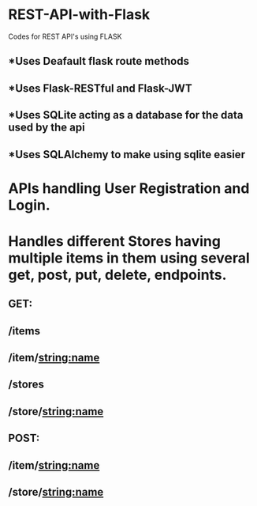 # REST-API-with-Flask
Codes for REST API's using FLASK
## *Uses Deafault flask route methods
## *Uses Flask-RESTful and Flask-JWT
## *Uses SQLite acting as a database for the data used by the api
## *Uses SQLAlchemy to make using sqlite easier

# APIs handling User Registration and Login.
# Handles different Stores having multiple items in them using several get, post, put, delete, endpoints.

## GET: 
##      /items
##      /item/<string:name>
##      /stores
##      /store/<string:name>

## POST: 
##       /item/<string:name>
##       /store/<string:name>
   

